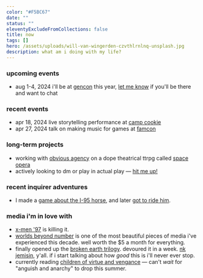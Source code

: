 ```yaml
---
color: "#F5BC67"
date: ""
status: ""
eleventyExcludeFromCollections: false
title: now
tags: []
hero: /assets/uploads/will-van-wingerden-czvthlrnlnq-unsplash.jpg
description: what am i doing with my life?
---
```


### upcoming events
* <span class="date">aug 1-4, 2024</span> i'll be at [gencon](https://gencon.com) this year, [let me know](/collab) if you'll be there and want to chat

### recent events
* <span class="date">apr 18, 2024</span> live storytelling performance at [camp cookie](https://www.theatreexile.org/camp-cookie) 
* <span class="date">apr 27, 2024</span> talk on making music for games at [famcon](https://www.famfrequencyproductions.org/upcoming-events/famcon) 

### long-term projects
* working with [obvious agency](https://obvious-agency.com) on a dope theatrical ttrpg called [space opera](/space-opera)
* actively looking to dm or play in actual play — [hit me up!](/email)

### recent inquirer adventures
* I made a [game about the I-95 horse](https://www.inquirer.com/news/philadelphia/inq2/horse-i-95-highway-game-20240222.html), and later [got to ride him](https://www.inquirer.com/life/inq2/i-95-horse-freeway-fletcher-st-urban-riding-club-20240412.html).

### media i'm in love with
* [x-men '97](https://gizmodo.com/x-men-97-cyclops-scott-summers-marvel-disney-plus-1851364191) is killing it.
* [worlds beyond number](https://worldsbeyondnumber.com) is one of the most beautiful pieces of media i've experienced this decade. well worth the $5 a month for everything.
* finally opened up the [broken earth trilogy](https://nkjemisin.com/series/the-broken-earth/). devoured it in a week. [nk jemisin](), y'all. if i start talking about how _good_ this is i'll never ever stop.
* currently reading [children of virtue and vengance](https://tomiadeyemi.com/the-writer/) — can't _wait_ for "anguish and anarchy" to drop this summer.
